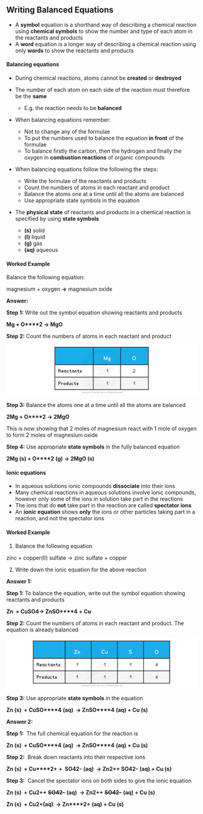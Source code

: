 ## Writing Balanced Equations

* A **symbol** equation is a shorthand way of describing a chemical reaction using **chemical symbols** to show the number and type of each atom in the reactants and products
* A **word** equation is a longer way of describing a chemical reaction using only **words** to show the reactants and products

#### Balancing equations

* During chemical reactions, atoms cannot be **created** or **destroyed**
* The number of each atom on each side of the reaction must therefore be the **same**

  + E.g. the reaction needs to be **balanced**
* When balancing equations remember:

  + Not to change any of the formulae
  + To put the numbers used to balance the equation **in front** of the formulae
  + To balance firstly the carbon, then the hydrogen and finally the oxygen in **combustion reactions** of organic compounds
* When balancing equations follow the following the steps:

  + Write the formulae of the reactants and products
  + Count the numbers of atoms in each reactant and product
  + Balance the atoms one at a time until all the atoms are balanced
  + Use appropriate state symbols in the equation
* The **physical state** of reactants and products in a chemical reaction is specified by using **state symbols**

  + **(s)** solid
  + **(l)** liquid
  + **(g)** gas
  + **(aq)** aqueous

#### Worked Example

Balance the following equation:

magnesium + oxygen **→** magnesium oxide

**Answer:**

**Step 1:** Write out the symbol equation showing reactants and products

**Mg + O****2** **→ MgO**

**Step 2:** Count the numbers of atoms in each reactant and product

![Atoms, Molecules & Stoichiometry Worked example - Balancing equations table, downloadable AS & A Level Chemistry revision notes](1.2-Atoms-Molecules-Stoichiometry-Worked-example-Balancing-equations-table.png)

**Step 3:** Balance the atoms one at a time until all the atoms are balanced

**2Mg + O****2** **→ 2MgO**

This is now showing that 2 moles of magnesium react with 1 mole of oxygen to form 2 moles of magnesium oxide

**Step 4:** Use appropriate **state symbols** in the fully balanced equation

**2Mg (s) + O****2** **(g) → 2MgO (s)**

#### Ionic equations

* In aqueous solutions ionic compounds **dissociate** into their ions
* Many chemical reactions in aqueous solutions involve ionic compounds, however only some of the ions in solution take part in the reactions
* The ions that do **not** take part in the reaction are called **spectator ions**
* An **ionic equation** shows **only** the ions or other particles taking part in a reaction, and not the spectator ions

#### Worked Example

1. Balance the following equation

zinc + copper(II) sulfate → zinc sulfate + copper

2. Write down the ionic equation for the above reaction

**Answer 1:**

**Step 1:** To balance the equation, write out the symbol equation showing reactants and products

**Zn  + CuSO****4****→ ZnSO****4** **+ Cu**

**Step 2:** Count the numbers of atoms in each reactant and product. The equation is already balanced

![Atoms, Molecules & Stoichiometry Worked example - Equations (balancing & ionic) table, downloadable AS & A Level Chemistry revision notes](1.2-Atoms-Molecules-Stoichiometry-Worked-example-Equations-balancing-ionic-table.png)

**Step 3:** Use appropriate **state symbols** in the equation

**Zn (s)  + CuSO****4** **(aq)  → ZnSO****4** **(aq) + Cu (s)**

**Answer 2:**

**Step 1:**  The full chemical equation for the reaction is

**Zn (s)  + CuSO****4** **(aq)  → ZnSO****4** **(aq) + Cu (s)**

**Step 2:**  Break down reactants into their respective ions

**Zn (s)  + Cu****2+** **+  SO****4****2-** **(aq)  → Zn****2+****+ SO****4****2-** **(aq) + Cu (s)**

**Step 3:**  Cancel the spectator ions on both sides to give the ionic equation

**Zn (s)  + Cu****2+****+** ~~**SO**~~~~**4**~~~~**2-**~~ **(aq)  → Zn****2+****+** ~~**SO**~~~~**4**~~~~**2-**~~ **(aq) + Cu (s)**

**Zn (s)  + Cu****2+****(aq)  → Zn****2+** **(aq) + Cu (s)**
